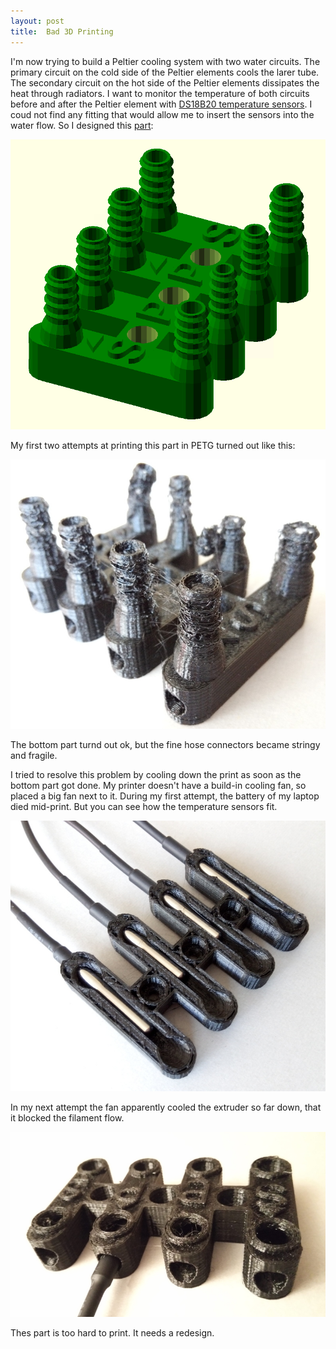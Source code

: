 ```yaml
---
layout: post
title:  Bad 3D Printing
---
```


I'm now trying to build a Peltier cooling system with two water circuits. The primary circuit on the cold side of the Peltier elements cools the larer tube. The secondary circuit on the hot side of the Peltier elements dissipates the heat through radiators. I want to monitor the temperature of both circuits before and after the Peltier element with [DS18B20 temperature sensors](https://www.maximintegrated.com/en/products/sensors/healthcare-sensor-ics/electrochemical-sensor-afe-ics/DS18B20.html).
I coud not find any fitting that would allow me to insert the sensors into the water flow. So I designed this [part](https://github.com/hotwolf/DIYWaterChiller/blob/master/stls/quad_sensor.stl):

![aluminium coated tank](images/quad_sensor.png)

My first two attempts at printing this part in PETG turned out like this:

![aluminium coated tank](images/bad_printing_1.jpg)

The bottom part turnd out ok, but the fine hose connectors became stringy and fragile.

I tried to resolve this problem by cooling down the print as soon as the bottom part got done. My printer doesn't have a build-in cooling fan, so placed a big fan next to it.
During my first attempt, the battery of my laptop died mid-print. But you can see how the temperature sensors fit.

![aluminium coated tank](images/bad_printing_2.jpg)

In my next attempt the fan apparently cooled the extruder so far down, that it blocked the filament flow.

![aluminium coated tank](images/bad_printing_3.jpg)

Thes part is too hard to print. It needs a redesign.